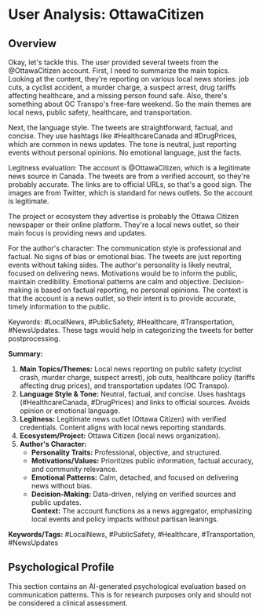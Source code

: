 # User Analysis: OttawaCitizen

## Overview

<think>
Okay, let's tackle this. The user provided several tweets from the @OttawaCitizen account. First, I need to summarize the main topics. Looking at the content, they're reporting on various local news stories: job cuts, a cyclist accident, a murder charge, a suspect arrest, drug tariffs affecting healthcare, and a missing person found safe. Also, there's something about OC Transpo's free-fare weekend. So the main themes are local news, public safety, healthcare, and transportation.

Next, the language style. The tweets are straightforward, factual, and concise. They use hashtags like #HealthcareCanada and #DrugPrices, which are common in news updates. The tone is neutral, just reporting events without personal opinions. No emotional language, just the facts.

Legitness evaluation: The account is @OttawaCitizen, which is a legitimate news source in Canada. The tweets are from a verified account, so they're probably accurate. The links are to official URLs, so that's a good sign. The images are from Twitter, which is standard for news outlets. So the account is legitimate.

The project or ecosystem they advertise is probably the Ottawa Citizen newspaper or their online platform. They're a local news outlet, so their main focus is providing news and updates.

For the author's character: The communication style is professional and factual. No signs of bias or emotional bias. The tweets are just reporting events without taking sides. The author's personality is likely neutral, focused on delivering news. Motivations would be to inform the public, maintain credibility. Emotional patterns are calm and objective. Decision-making is based on factual reporting, no personal opinions. The context is that the account is a news outlet, so their intent is to provide accurate, timely information to the public.

Keywords: #LocalNews, #PublicSafety, #Healthcare, #Transportation, #NewsUpdates. These tags would help in categorizing the tweets for better postprocessing.
</think>

**Summary:**  
1. **Main Topics/Themes:** Local news reporting on public safety (cyclist crash, murder charge, suspect arrest), job cuts, healthcare policy (tariffs affecting drug prices), and transportation updates (OC Transpo).  
2. **Language Style & Tone:** Neutral, factual, and concise. Uses hashtags (#HealthcareCanada, #DrugPrices) and links to official sources. Avoids opinion or emotional language.  
3. **Legitness:** Legitimate news outlet (Ottawa Citizen) with verified credentials. Content aligns with local news reporting standards.  
4. **Ecosystem/Project:** Ottawa Citizen (local news organization).  
5. **Author's Character:**  
   - **Personality Traits:** Professional, objective, and structured.  
   - **Motivations/Values:** Prioritizes public information, factual accuracy, and community relevance.  
   - **Emotional Patterns:** Calm, detached, and focused on delivering news without bias.  
   - **Decision-Making:** Data-driven, relying on verified sources and public updates.  
   **Context:** The account functions as a news aggregator, emphasizing local events and policy impacts without partisan leanings.  

**Keywords/Tags:** #LocalNews, #PublicSafety, #Healthcare, #Transportation, #NewsUpdates

## Psychological Profile

This section contains an AI-generated psychological evaluation based on communication patterns. This is for research purposes only and should not be considered a clinical assessment.